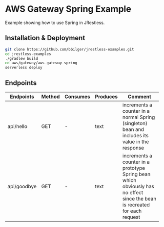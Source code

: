 # AWS Gateway Spring Example

Example showing how to use Spring in JRestless.

## Installation & Deployment

```bash
git clone https://github.com/bbilger/jrestless-examples.git
cd jrestless-examples
./gradlew build
cd aws/gateway/aws-gateway-spring
serverless deploy
```

## Endpoints

|Endpoints                   |Method|Consumes|Produces  | Comment
|----------------------------|------|--------|----------|---
|api/hello                   |GET   |-       |text      | increments a counter in a normal Spring (singleton) bean and includes its value in the response
|api/goodbye                 |GET   |-       |text      | increments a counter in a prototype Spring bean which obviously has no effect since the bean is recreated for each request
